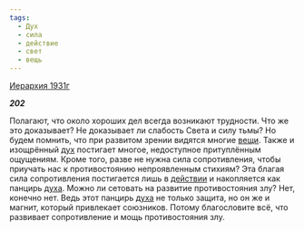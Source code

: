 ```yaml
---
tags:
  - Дух
  - сила
  - действие
  - свет
  - вещь
---
```

[Иерархия 1931г](https://127.0.0.1:4002/agni/1931)

___202___

Полагают, что около хороших дел всегда возникают трудности. Что же это доказывает? Не доказывает ли слабость Света и силу тьмы? Но будем помнить, что при развитом зрении видятся многие [вещи](../../../tags/#вещь). Также и изощрённый [дух](../../../tags/#Дух) постигает многое, недоступное притуплённым ощущениям. Кроме того, разве не нужна сила сопротивления, чтобы приучать нас к противостоянию непроявленным стихиям? Эта благая сила сопротивления постигается лишь в [действии](../../../tags/#действие) и накопляется как панцирь [духа](../../../tags/#Дух). Можно ли сетовать на развитие противостояния злу? Нет, конечно нет. Ведь этот панцирь [духа](../../../tags/#Дух) не только защита, но он же и магнит, который привлекает союзников. Потому благословите всё, что развивает сопротивление и мощь противостояния злу.   

